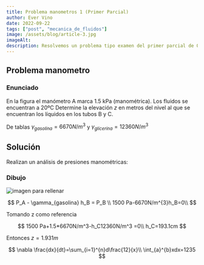 ```yaml
---
title: Problema manometros 1 (Primer Parcial)
author: Ever Vino
date: 2022-09-22
tags: ["post", "mecanica_de_fluidos"]
image: /assets/blog/article-3.jpg
imageAlt: 
description: Resolvemos un problema tipo examen del primer parcial de Operaciones Unitarias 1
---
```


## Problema manometro

### Enunciado

En la figura el manómetro A marca 1.5 kPa (manométrica). Los
fluidos se encuentran a 20ºC Determine la elevación $z$ en metros
del nivel al que se encuentran los líquidos en los tubos B y C.

De tablas $\gamma_{gasolina} = 6670 N/m^{3}$ y $\gamma_{glicerina}= 12360 N/m^{3}$

## Solución

Realizan un análisis de presiones manométricas:

### Dibujo

![imagen para rellenar](https://www.ever.it/common/img/mappa.jpg)

$$
P_A - \gamma_{gasolina} h_B = P_B \\
1500 Pa-6670N/m^{3}h_B=0\\
$$

Tomando z como referencia

$$
1500 Pa+1.5*6670N/m^3-h_C12360N/m^3 =0\\
h_C=193.1cm
$$

Entonces $z=1.931m$

$$
\nabla \frac{dx}{dt}=\sum_{i=1}^{n}d\frac{12}{x}\\
\int_{a}^{b}xdx=1235
$$